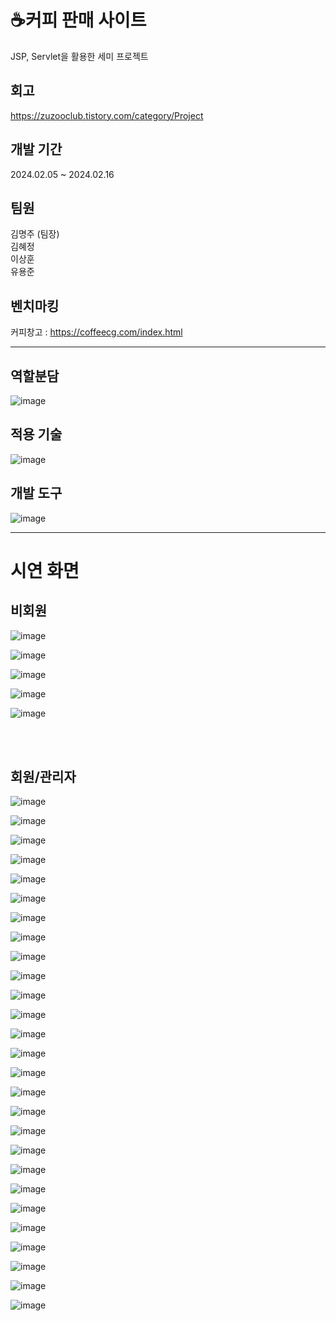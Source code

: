 <h1> ☕커피 판매 사이트</h1>

JSP, Servlet을 활용한 세미 프로젝트
<br/>

## 회고   
https://zuzooclub.tistory.com/category/Project


## 개발 기간
2024.02.05 ~ 2024.02.16
<br/>


## 팀원
김명주 (팀장)   
김혜정   
이상훈   
유용준
<br/>


## 벤치마킹
커피창고 :  https://coffeecg.com/index.html 
<br/>
***
## 역할분담
![image](https://github.com/myeongjjj/jsp-semi-project/assets/155945022/433e472f-69b1-4e82-a594-ed9af1282f3e)


## 적용 기술
![image](https://github.com/myeongjjj/jsp-semi-project/assets/155945022/da545dd0-f6c7-4a4e-8e40-be443a881498)

## 개발 도구
![image](https://github.com/myeongjjj/jsp-semi-project/assets/155945022/3d717770-d37e-491d-af5f-829efb30bdb8)
<br/>
***


<h1>시연 화면</h1>
<h2>비회원</h2>

![image](https://github.com/myeongjjj/jsp-semi-project/assets/155945022/1162fa91-9e22-45ad-ab5c-348d345d3721)

![image](https://github.com/myeongjjj/jsp-semi-project/assets/155945022/638638f1-3860-4001-a017-de6c0920ba07)

![image](https://github.com/myeongjjj/jsp-semi-project/assets/155945022/40ce14fa-12a2-4987-b3e3-b645cd252319)

![image](https://github.com/myeongjjj/jsp-semi-project/assets/155945022/e05e2afd-9d6c-4d30-a407-7b7012a46a58)

![image](https://github.com/myeongjjj/jsp-semi-project/assets/155945022/e68407d7-2e1a-45fd-af92-d6aeaeee2d40)   

<br/>
<br/>
<h2>회원/관리자</h2>

![image](https://github.com/myeongjjj/jsp-semi-project/assets/155945022/e8832bfb-0557-462e-b0bd-d86cce461ddc)


![image](https://github.com/myeongjjj/jsp-semi-project/assets/155945022/44375f53-4afc-430a-9651-8744911e47d8)


![image](https://github.com/myeongjjj/jsp-semi-project/assets/155945022/21a1bf2e-86c4-4d76-88dc-6f7393c2953d)


![image](https://github.com/myeongjjj/jsp-semi-project/assets/155945022/5860bc1f-7650-4ccc-90f4-e6d5c80c3877)


![image](https://github.com/myeongjjj/jsp-semi-project/assets/155945022/7d331660-d46a-4909-bade-386ae7e29fdb)


![image](https://github.com/myeongjjj/jsp-semi-project/assets/155945022/81dc8739-6c2d-4783-a12c-94b68f706b7d)


![image](https://github.com/myeongjjj/jsp-semi-project/assets/155945022/54e26de6-73da-4c77-b481-377b581ddbba)


![image](https://github.com/myeongjjj/jsp-semi-project/assets/155945022/2bb38a31-9f8d-432a-a894-1cb54e84ab5f)


![image](https://github.com/myeongjjj/jsp-semi-project/assets/155945022/f00a6b9d-21e8-4707-84f9-0eea312655af)


![image](https://github.com/myeongjjj/jsp-semi-project/assets/155945022/c224329b-8f65-4880-af66-8f707eb603ee)


![image](https://github.com/myeongjjj/jsp-semi-project/assets/155945022/cdb5f06f-049d-4294-9f54-efd1d295bce9)


![image](https://github.com/myeongjjj/jsp-semi-project/assets/155945022/b23be4fe-bd43-4378-a457-dab74d108a6d)


![image](https://github.com/myeongjjj/jsp-semi-project/assets/155945022/b7b5433e-1fc2-4ad1-95df-6d46d02aadef)


![image](https://github.com/myeongjjj/jsp-semi-project/assets/155945022/3fd4fa39-0ea2-4f3a-93ad-babc4117001a)


![image](https://github.com/myeongjjj/jsp-semi-project/assets/155945022/9174285b-96cc-4fb4-b4ed-46e7f5564a9b)


![image](https://github.com/myeongjjj/jsp-semi-project/assets/155945022/a3bfbebc-4fed-4232-a4ef-d3e3845c3695)


![image](https://github.com/myeongjjj/jsp-semi-project/assets/155945022/b57570a2-e777-41d5-a78d-f0a04eb14b4a)


![image](https://github.com/myeongjjj/jsp-semi-project/assets/155945022/e0c26cf5-aa55-4e9f-a36d-ec847463ba49)


![image](https://github.com/myeongjjj/jsp-semi-project/assets/155945022/50ef6358-e7e9-4e7b-88a4-dc299d6cb6c9)


![image](https://github.com/myeongjjj/jsp-semi-project/assets/155945022/a5148db3-4d21-4915-b2f9-9d1db12dbe09)



![image](https://github.com/myeongjjj/jsp-semi-project/assets/155945022/e5cc90fa-0927-4ac7-90a2-d9d5cbf8094d)



![image](https://github.com/myeongjjj/jsp-semi-project/assets/155945022/e6c00263-1d91-4b7a-91fb-2b056c950099)


![image](https://github.com/myeongjjj/jsp-semi-project/assets/155945022/0ff1ac53-3276-4fa6-9354-02b33f50a1f3)


![image](https://github.com/myeongjjj/jsp-semi-project/assets/155945022/57f3b9f8-341e-4616-84d4-e9add82d5bdd)


![image](https://github.com/myeongjjj/jsp-semi-project/assets/155945022/de19fbed-032d-49e3-a51c-054b09c04b45)


![image](https://github.com/myeongjjj/jsp-semi-project/assets/155945022/3b6b3b35-0b6c-4a45-a98f-ced38b7c149e)


![image](https://github.com/myeongjjj/jsp-semi-project/assets/155945022/32aaf8b9-09f9-4868-941b-267a1b4409ae)













